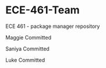 # ECE-461-Team
ECE 461 - package manager repository

Maggie Committed

Saniya Committed

Luke Committed
